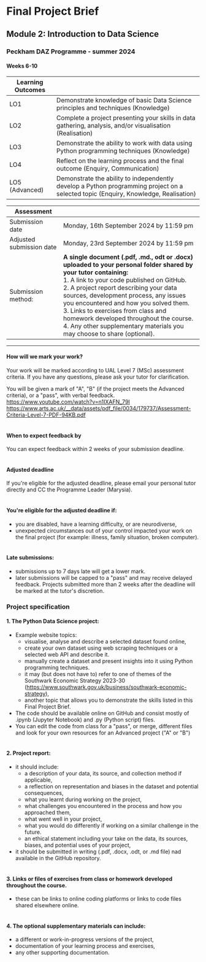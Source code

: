 # Final Project Brief
## Module 2: Introduction to Data Science
### Peckham DAZ Programme - summer 2024
#### Weeks 6-10

| Learning Outcomes |                                                                                                                                     |
|-------------------|-------------------------------------------------------------------------------------------------------------------------------------|
| LO1               | Demonstrate knowledge of basic Data Science principles and techniques (Knowledge)                                                   |
| LO2               | Complete a project presenting your skills in data gathering, analysis, and/or visualisation (Realisation)                           |
| LO3               | Demonstrate the ability to work with data using Python programming techniques (Knowledge)                                           |
| LO4               | Reflect on the learning process and the final outcome (Enquiry, Communication)                                                      |
| LO5 (Advanced)    | Demonstrate the ability to independently develop a Python programming project on a selected topic (Enquiry, Knowledge, Realisation) |

| Assessment               |                                                                                                                                                                                                                                                                                                                                                                                                                                                                    |
|--------------------------|--------------------------------------------------------------------------------------------------------------------------------------------------------------------------------------------------------------------------------------------------------------------------------------------------------------------------------------------------------------------------------------------------------------------------------------------------------------------|
| Submission date          | Monday, 16th September 2024 by 11:59 pm                                                                                                                                                                                                                                                                                                                                                                                                                            |
| Adjusted submission date | Monday, 23rd September 2024 by 11:59 pm                                                                                                                                                                                                                                                                                                                                                                                                                            |
| Submission method:       | **A single document (.pdf, .md., odt or .docx) uploaded to your personal folder shared by your tutor containing:**<br/>1. A link to your code published on GitHub.<br/>2. A project report describing your data sources, development process, any issues you encountered and how you solved them.<br/>3. Links  to exercises from class and homework developed throughout the course.<br/>4. Any other supplementary materials you may choose to share (optional). |  ------------------------- |----------------------------|       
---



#### How will we mark your work?
Your work will be marked according to UAL Level 7 (MSc) assessment criteria. If you have any questions, please ask your tutor for clarification.<br>

You will be given a mark of "A", "B" (if the project meets the Advanced criteria), or a "pass", with verbal feedback.
https://www.youtube.com/watch?v=n1IXAFN_79I<br>
https://www.arts.ac.uk/__data/assets/pdf_file/0034/179737/Assessment-Criteria-Level-7-PDF-94KB.pdf<br><br>
#### When to expect feedback by
You can expect feedback within 2 weeks of your submission deadline.<br><br>

#### Adjusted deadline
If you're eligible for the adjusted deadline, please email your personal tutor directly and CC the Programme Leader (Marysia).<br><br>

#### You're eligible for the adjusted deadline if:
- you are disabled, have a learning difficulty, or are neurodiverse,
- unexpected circumstances out of your control impacted your work on the final project (for example: illness, family situation, broken computer).
<br><br>
#### Late submissions:
- submissions up to 7 days late will get a lower mark.
- later submissions will be capped to a "pass" and may receive delayed feedback. Projects submitted more than 2 weeks after the deadline will be marked at the tutor's discretion.

### Project specification

#### 1. The Python Data Science project:
- Example website topics:
  - visualise, analyse and describe a selected dataset found online,
  - create your own dataset using web scraping techniques or a selected web API and describe it.
  - manually create a dataset and present insights into it using Python programming techniques.
  - it may (but does not have to) refer to one of themes of the Southwark Economic Strategy 2023-30 (https://www.southwark.gov.uk/business/southwark-economic-strategy),
  - another topic that allows you to demonstrate the skills listed in this Final Project Brief.
- The code should be available online on GitHub and consist mostly of .ipynb (Jupyter Notebook) and .py (Python script) files.
- You can edit the code from class for a "pass", or merge, different files and look for your own resources for an Advanced project ("A" or "B")
<br><br>
#### 2. Project report:
- it should include:
  - a description of your data, its source, and collection method if applicable,
  - a reflection on representation and biases in the dataset and potential consequences,
  - what you learnt during working on the project,
  - what challenges you encountered in the process and how you approached them,
  - what went well in your project,
  - what you would do differently if working on a similar challenge in the future.
  - an ethical statement including your take on the data, its sources, biases, and potential uses of your project,
- it should be submitted in writing (.pdf, .docx, .odt, or .md file) nad available in the GitHub repository.
<br><br>

#### 3. Links or files of exercises from class or homework developed throughout the course.
- these can be links to online coding platforms or links to code files shared elsewhere online.
<br><br>
#### 4. The optional supplementary materials can include:
- a different or work-in-progress versions of the project,
- documentation of your learning process and exercises,
- any other supporting documentation.


